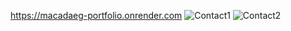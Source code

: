 https://macadaeg-portfolio.onrender.com
![Contact1](https://github.com/user-attachments/assets/a6d8fcd3-06ea-450f-a0b7-e596f1051693)
![Contact2](https://github.com/user-attachments/assets/fd9ebd8e-587f-4aa9-8029-fe2762438370)
